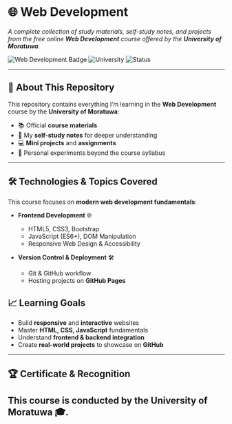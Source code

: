 # 🌐 Web Development  
_A complete collection of study materials, self-study notes, and projects from the free online **Web Development** course offered by the **University of Moratuwa**._

![Web Development Badge](https://img.shields.io/badge/Web%20Development-HTML%2FCSS%2FJS-blue?style=for-the-badge&logo=javascript)
![University](https://img.shields.io/badge/University-Moratuwa-orange?style=for-the-badge)
![Status](https://img.shields.io/badge/Status-In%20Progress-success?style=for-the-badge)

---

## 📘 About This Repository  
This repository contains everything I’m learning in the **Web Development** course by the **University of Moratuwa**:  
- 📚 Official **course materials**  
- 🧠 My **self-study notes** for deeper understanding  
- 💻 **Mini projects** and **assignments**  
- 🚀 Personal experiments beyond the course syllabus  

---

## 🛠️ Technologies & Topics Covered  
This course focuses on **modern web development fundamentals**:  

- **Frontend Development** 🌐  
  - HTML5, CSS3, Bootstrap  
  - JavaScript (ES6+), DOM Manipulation  
  - Responsive Web Design & Accessibility  

- **Version Control & Deployment** 🛠️  
  - Git & GitHub workflow  
  - Hosting projects on **GitHub Pages**

## 📈 Learning Goals  
- Build **responsive** and **interactive** websites  
- Master **HTML, CSS, JavaScript** fundamentals  
- Understand **frontend & backend integration**  
- Create **real-world projects** to showcase on **GitHub**

---

## 🏆 Certificate & Recognition  
This course is conducted by the **University of Moratuwa** 🎓.  
---


